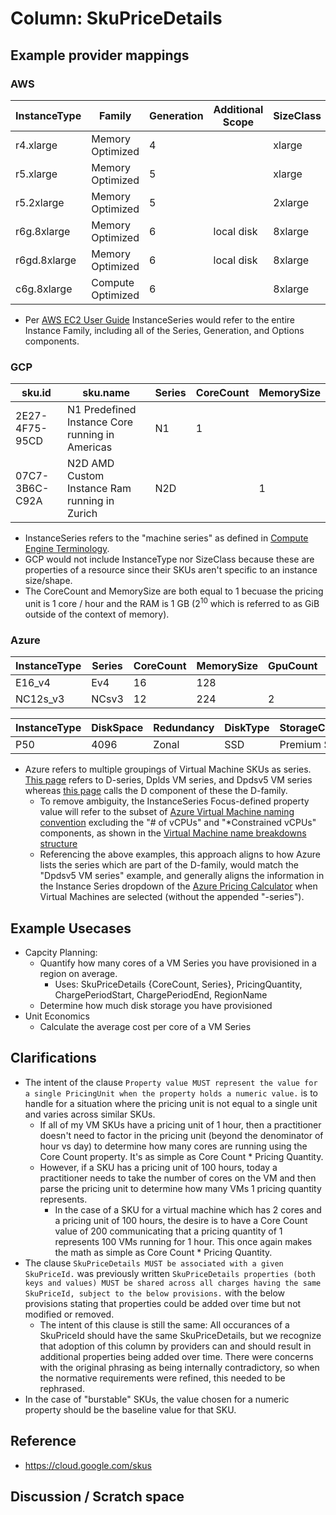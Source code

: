 # Column: SkuPriceDetails

## Example provider mappings

### AWS
| InstanceType    | Family            | Generation | Additional Scope | SizeClass  | Series                  |
|---------------  |-------------------|------------|------------------|---------   |-------------------------|
| r4.xlarge       | Memory Optimized  | 4          |                  | xlarge     | r4                      |
| r5.xlarge       | Memory Optimized  | 5          |                  | xlarge     | r5                      |
| r5.2xlarge      | Memory Optimized  | 5          |                  | 2xlarge    | r5                      |
| r6g.8xlarge     | Memory Optimized  | 6          | local disk       | 8xlarge    | r6g                     |
| r6gd.8xlarge    | Memory Optimized  | 6          | local disk       | 8xlarge    | r6gd                    |
| c6g.8xlarge     | Compute Optimized | 6          |                  | 8xlarge    | c6g                     |

- Per [AWS EC2 User Guide](https://docs.aws.amazon.com/AWSEC2/latest/UserGuide/concepts.html) InstanceSeries would refer to the entire Instance Family, including all of the Series, Generation, and Options components.

### GCP
| sku.id         | sku.name                                        | Series   | CoreCount   | MemorySize   |
| -------------- |-------------------------------------------------| -------- | ----------- | ------------ |
| 2E27-4F75-95CD | N1 Predefined Instance Core running in Americas | N1       | 1           |              |
| 07C7-3B6C-C92A | N2D AMD Custom Instance Ram running in Zurich   | N2D      |             | 1            |

- InstanceSeries refers to the "machine series" as defined in [Compute Engine Terminology](https://cloud.google.com/compute/docs/machine-resource#vm_terminology).
- GCP would not include InstanceType nor SizeClass because these are properties of a resource since their SKUs aren't specific to an instance size/shape.
- The CoreCount and MemorySize are both equal to 1 becuase the pricing unit is 1 core / hour and the RAM is 1 GB (2<sup>10</sup> which is referred to as GiB outside of the context of memory).

### Azure
| InstanceType   | Series   | CoreCount   | MemorySize   | GpuCount   | OperatingSystem   |
| -------------- | -------- | ----------- | ------------ | ---------- | ----------------- |
| E16_v4         | Ev4      | 16          | 128          |            | Windows           |
| NC12s_v3       | NCsv3    | 12          | 224          | 2          | Linux             |


| InstanceType   | DiskSpace     | Redundancy   | DiskType   | StorageClass   |
| -------------- | ------------- | ------------ | ---------- | -------------- |
| P50            | 4096          | Zonal        | SSD        | Premium SSD    |

- Azure refers to multiple groupings of Virtual Machine SKUs as series. [This page](https://azure.microsoft.com/en-us/pricing/details/virtual-machines/series/#d-series) refers to D-series, Dplds VM series, and Dpdsv5 VM series whereas [this page](https://learn.microsoft.com/en-us/azure/virtual-machines/sizes/general-purpose/d-family) calls the D component of these the D-family.
  - To remove ambiguity, the InstanceSeries Focus-defined property value will refer to the subset of [Azure Virtual Machine naming convention](https://learn.microsoft.com/en-us/azure/virtual-machines/vm-naming-conventions) excluding the "# of vCPUs" and "*Constrained vCPUs" components, as shown in the [Virtual Machine name breakdowns structure](https://learn.microsoft.com/en-us/azure/virtual-machines/sizes/overview#name-structure-breakdown)
  - Referencing the above examples, this approach aligns to how Azure lists the series which are part of the D-family, would match the "Dpdsv5 VM series" example, and generally aligns the information in the Instance Series dropdown of the [Azure Pricing Calculator](https://azure.microsoft.com/en-us/pricing/calculator/) when Virtual Machines are selected (without the appended "-series").

## Example Usecases

- Capcity Planning: 
  - Quantify how many cores of a VM Series you have provisioned in a region on average.
    - Uses: SkuPriceDetails {CoreCount, Series}, PricingQuantity, ChargePeriodStart, ChargePeriodEnd, RegionName
  - Determine how much disk storage you have provisioned
- Unit Economics
  - Calculate the average cost per core of a VM Series

## Clarifications

- The intent of the clause `Property value MUST represent the value for a single PricingUnit when the property holds a numeric value.` is to handle for a situation where the pricing unit is not equal to a single unit and varies across similar SKUs.
  - If all of my VM SKUs have a pricing unit of 1 hour, then a practitioner doesn't need to factor in the pricing unit (beyond the denominator of hour vs day) to determine how many cores are running using the Core Count property. It's as simple as Core Count * Pricing Quantity.
  - However, if a SKU has a pricing unit of 100 hours, today a practitioner needs to take the number of cores on the VM and then parse the pricing unit to determine how many VMs 1 pricing quantity represents.
    - In the case of a SKU for a virtual machine which has 2 cores and a pricing unit of 100 hours, the desire is to have a Core Count value of 200 communicating that a pricing quantity of 1 represents 100 VMs running for 1 hour. This once again makes the math as simple as Core Count * Pricing Quantity.
- The clause `SkuPriceDetails MUST be associated with a given SkuPriceId.` was previously written `SkuPriceDetails properties (both keys and values) MUST be shared across all charges having the same SkuPriceId, subject to the below provisions.` with the below provisions stating that properties could be added over time but not modified or removed.
  - The intent of this clause is still the same: All occurances of a SkuPriceId should have the same SkuPriceDetails, but we recognize that adoption of this column by providers can and should result in additional properties being added over time. There were concerns with the original phrasing as being internally contradictory, so when the normative requirements were refined, this needed to be rephrased.
- In the case of "burstable" SKUs, the value chosen for a numeric property should be the baseline value for that SKU. 


## Reference

- https://cloud.google.com/skus

## Discussion / Scratch space
